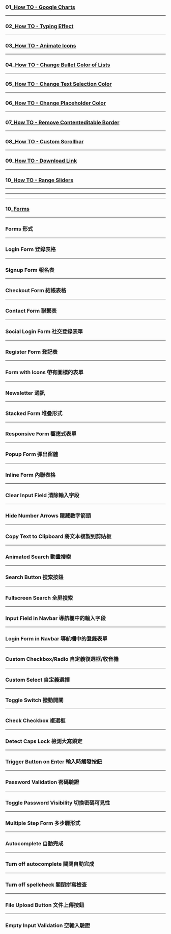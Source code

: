 ### 01_[How TO - Google Charts](https://www.w3schools.com/howto/howto_google_charts.asp)
****
### 02_[How TO - Typing Effect](https://www.w3schools.com/howto/howto_js_typewriter.asp)
****
### 03_[How TO - Animate Icons](https://www.w3schools.com/howto/howto_js_animate_icons.asp)
****
### 04_[How TO - Change Bullet Color of Lists](https://www.w3schools.com/howto/howto_css_bullet_color.asp)
****
### 05_[How TO - Change Text Selection Color](https://www.w3schools.com/howto/howto_css_text_selection.asp)
****
### 06_[How TO - Change Placeholder Color](https://www.w3schools.com/howto/howto_css_placeholder.asp)
****
### 07_[How TO - Remove Contenteditable Border](https://www.w3schools.com/howto/howto_css_contenteditable_border.asp)
****
### 08_[How TO - Custom Scrollbar](https://www.w3schools.com/howto/howto_css_custom_scrollbar.asp)
****
### 09_[How TO - Download Link](https://www.w3schools.com/howto/howto_html_download_link.asp)
****
### 10_[How TO - Range Sliders](https://www.w3schools.com/howto/howto_js_rangeslider.asp)

****
****
****

### 10_[Forms](https://www.w3schools.com/howto/howto_css_hide_arrow_number.asp)
****
### Forms 形式
****
### Login Form 登錄表格
****
### Signup Form 報名表
****
### Checkout Form 結帳表格
****
### Contact Form 聯繫表
****
### Social Login Form 社交登錄表單
****
### Register Form 登記表
****
### Form with Icons 帶有圖標的表單
****
### Newsletter 通訊
****
### Stacked Form 堆疊形式
****
### Responsive Form 響應式表單
****
### Popup Form 彈出窗體
****
### Inline Form 內聯表格
****
### Clear Input Field 清除輸入字段
****
### Hide Number Arrows 隱藏數字箭頭
****
### Copy Text to Clipboard 將文本複製到剪貼板
****
### Animated Search 動畫搜索
****
### Search Button 搜索按鈕
****
### Fullscreen Search 全屏搜索
****
### Input Field in Navbar 導航欄中的輸入字段
****
### Login Form in Navbar 導航欄中的登錄表單
****
### Custom Checkbox/Radio 自定義復選框/收音機
****
### Custom Select 自定義選擇
****
### Toggle Switch 撥動開關
****
### Check Checkbox 複選框
****
### Detect Caps Lock 檢測大寫鎖定
****
### Trigger Button on Enter 輸入時觸發按鈕
****
### Password Validation 密碼驗證
****
### Toggle Password Visibility 切換密碼可見性
****
### Multiple Step Form 多步驟形式
****
### Autocomplete 自動完成
****
### Turn off autocomplete 關閉自動完成
****
### Turn off spellcheck 關閉拼寫檢查
****
### File Upload Button 文件上傳按鈕
****
### Empty Input Validation 空輸入驗證 










